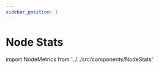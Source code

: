 ```yaml
---
sidebar_position: 1
---
```


# Node Stats

import NodeMetrics from '../../src/components/NodeStats'

<NodeMetrics/>
